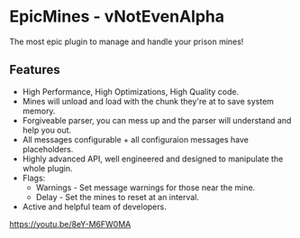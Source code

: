 # EpicMines - vNotEvenAlpha
The most epic plugin to manage and handle your prison mines!

## Features
- High Performance, High Optimizations, High Quality code.
- Mines will unload and load with the chunk they're at to save system memory.
- Forgiveable parser, you can mess up and the parser will understand and help you out.
- All messages configurable + all configuraion messages have placeholders.
- Highly advanced API, well engineered and designed to manipulate the whole plugin.
- Flags:
  - Warnings - Set message warnings for those near the mine.
  - Delay - Set the mines to reset at an interval.
- Active and helpful team of developers.

https://youtu.be/8eY-M6FW0MA
